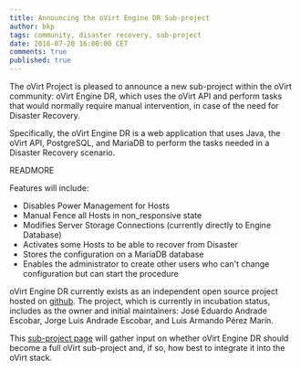 ```yaml
---
title: Announcing the oVirt Engine DR Sub-project
author: bkp
tags: community, disaster recovery, sub-project
date: 2016-07-20 16:00:00 CET
comments: true
published: true
---
```

The oVirt Project is pleased to announce a new sub-project within the oVirt community: oVirt Engine DR, which uses the oVirt API and perform tasks that would normally require manual intervention, in case of the need for Disaster Recovery.

Specifically, the oVirt Engine DR is a web application that uses Java, the oVirt API, PostgreSQL, and MariaDB to perform the tasks needed in a Disaster Recovery scenario.

READMORE

Features will include:

* Disables Power Management for Hosts
* Manual Fence all Hosts in non_responsive state
* Modifies Server Storage Connections (currently directly to Engine Database)
* Activates some Hosts to be able to recover from Disaster
* Stores the configuration on a MariaDB database
* Enables the administrator to create other users who can't change configuration but can start the procedure

 oVirt Engine DR currently exists as an independent open source project hosted on [github](https://github.com/xandradx/ovirt-engine-disaster-recovery). The project, which is currently in incubation status, includes as the owner and initial maintainers: José Eduardo Andrade Escobar, Jorge Luis Andrade Escobar, and Luis Armando Pérez Marín.

 This [sub-project page](http://www.ovirt.org/develop/projects/proposals/ovirt-engine-disaster-recovery/) will gather input on whether oVirt Engine DR should become a full oVirt sub-project and, if so, how best to integrate it into the oVirt stack.

